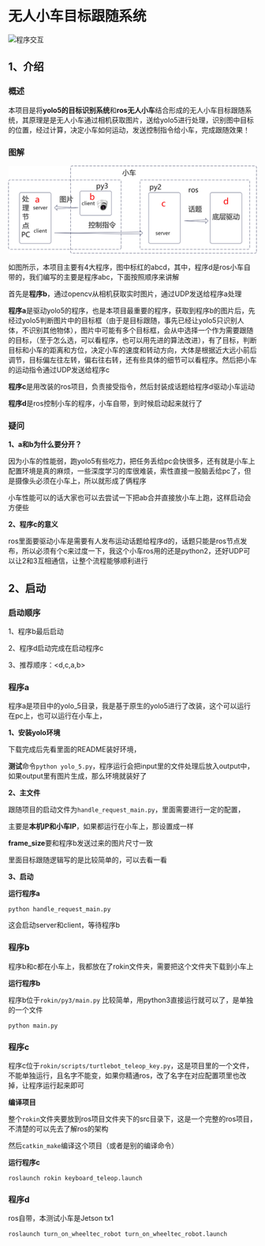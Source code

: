 # 无人小车目标跟随系统

![程序交互](doc/targetfollow.gif)

## 1、介绍

### 概述

本项目是将**yolo5的目标识别系统**和**ros无人小车**结合形成的无人小车目标跟随系统，其原理是是无人小车通过相机获取图片，送给yolo5进行处理，识别图中目标的位置，经过计算，决定小车如何运动，发送控制指令给小车，完成跟随效果！

### 图解



![程序交互](doc/程序交互.jpg)



如图所示，本项目主要有4大程序，图中标红的abcd，其中，程序d是ros小车自带的，我们编写的主要是程序abc，下面按照顺序来讲解

首先是**程序b**，通过opencv从相机获取实时图片，通过UDP发送给程序a处理

**程序a**是驱动yolo5的程序，也是本项目最重要的程序，获取到程序b的图片后，先经过yolo5判断图片中的目标框（由于是目标跟随，事先已经让yolo5只识别人体，不识别其他物体），图片中可能有多个目标框，会从中选择一个作为需要跟随的目标，（至于怎么选，可以看程序，也可以用先进的算法改进），有了目标，判断目标和小车的距离和方位，决定小车的速度和转动方向，大体是根据近大远小前后调节，目标偏左往左转，偏右往右转，还有些具体的细节可以看程序。然后把小车的运动指令通过UDP发送给程序c

**程序c**是用改装的ros项目，负责接受指令，然后封装成话题给程序d驱动小车运动

**程序d**是ros控制小车的程序，小车自带，到时候启动起来就行了

### 疑问

**1、a和b为什么要分开？**

因为小车的性能弱，跑yolo5有些吃力，把任务丢给pc会快很多，还有就是小车上配置环境是真的麻烦，一些深度学习的库很难装，索性直接一股脑丢给pc了，但是摄像头必须在小车上，所以就形成了俩程序

小车性能可以的话大家也可以去尝试一下把ab合并直接放小车上跑，这样启动会方便些

**2、程序c的意义**

ros里面要驱动小车是需要有人发布运动话题给程序d的，话题只能是ros节点发布，所以必须有个c来过度一下，我这个小车ros用的还是python2，还好UDP可以让2和3互相通信，让整个流程能够顺利进行

## 2、启动

### 启动顺序

1、程序b最后启动

2、程序d启动完成在启动程序c

3、推荐顺序：<d,c,a,b>

### 程序a

程序a是项目中的yolo_5目录，我是基于原生的yolo5进行了改装，这个可以运行在pc上，也可以运行在小车上，

**1、安装yolo环境**

下载完成后先看里面的README装好环境，

**测试**命令`python yolo_5.py`，程序运行会把input里的文件处理后放入output中，如果output里有图片生成，那么环境就装好了

**2、主文件**

跟随项目的启动文件为`handle_request_main.py`，里面需要进行一定的配置，

主要是**本机IP和小车IP**，如果都运行在小车上，那设置成一样

**frame_size**要和程序b发送过来的图片尺寸一致

里面目标跟随逻辑写的是比较简单的，可以去看一看

**3、启动**

**运行程序a**

```
python handle_request_main.py
```

这会启动server和client，等待程序b

### 程序b

程序b和c都在小车上，我都放在了rokin文件夹，需要把这个文件夹下载到小车上

**运行程序b**

程序b位于`rokin/py3/main.py` 比较简单，用python3直接运行就可以了，是单独的一个文件

```
python main.py
```

### 程序c

程序c位于`rokin/scripts/turtlebot_teleop_key.py`，这是项目里的一个文件，不能单独运行，且名字不能变，如果你精通ros，改了名字在对应配置项里也改掉，让程序运行起来即可

**编译项目**

整个`rokin`文件夹要放到ros项目文件夹下的src目录下，这是一个完整的ros项目，不清楚的可以先去了解ros的架构

然后`catkin_make`编译这个项目（或者是别的编译命令）

**运行程序c**

```
roslaunch rokin keyboard_teleop.launch
```

### 程序d

ros自带，本测试小车是Jetson tx1

```
roslaunch turn_on_wheeltec_robot turn_on_wheeltec_robot.launch
```

